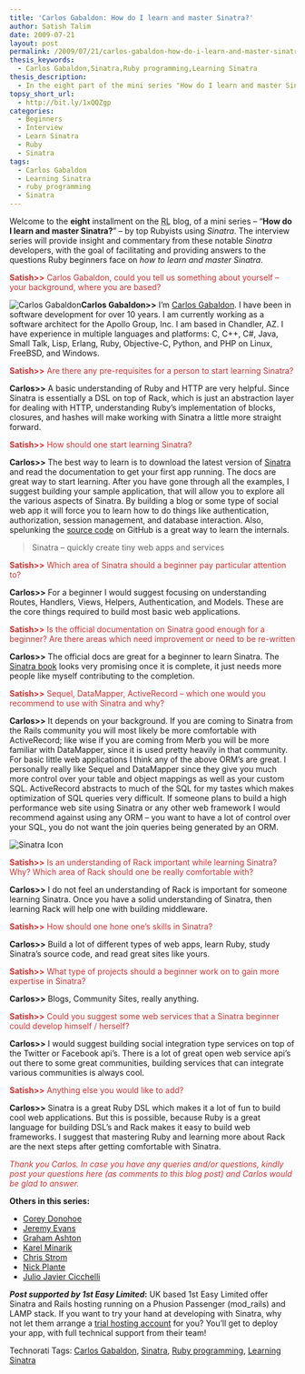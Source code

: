 ```yaml
---
title: 'Carlos Gabaldon: How do I learn and master Sinatra?'
author: Satish Talim
date: 2009-07-21
layout: post
permalink: /2009/07/21/carlos-gabaldon-how-do-i-learn-and-master-sinatra/
thesis_keywords:
  - Carlos Gabaldon,Sinatra,Ruby programming,Learning Sinatra
thesis_description:
  - In the eight part of the mini series "How do I learn and master Sinatra?", Carlos Gabaldon gives us his insights on mastering Sinatra.
topsy_short_url:
  - http://bit.ly/1xQQZgp
categories:
  - Beginners
  - Interview
  - Learn Sinatra
  - Ruby
  - Sinatra
tags:
  - Carlos Gabaldon
  - Learning Sinatra
  - ruby programming
  - Sinatra
---
```

<div>
  <p class="update">
    Welcome to the <b>eight</b> installment on the <abbr title="RubyLearning">RL</abbr> blog, of a mini series &#8211; &#8220;<strong>How do I learn and master Sinatra?</strong>&#8221; &#8211; by top Rubyists using <em>Sinatra</em>. The interview series will provide insight and commentary from these notable <em>Sinatra</em> developers, with the goal of facilitating and providing answers to the questions Ruby beginners face on <em>how to learn and master Sinatra</em>.
  </p>
  
  <p>
    <span style="color:#CC3333;"><strong>Satish>></strong> Carlos Gabaldon, could you tell us something about yourself &#8211; your background, where you are based?</span>
  </p>
  
  <p class="block">
    <img class="alignright" title="Carlos Gabaldon" src="http://www.rubylearning.com/images/Carlos_Gabaldon_125.jpg" alt="Carlos Gabaldon" /><strong>Carlos Gabaldon>></strong> I’m <a href="http://carlosgabaldon.com/">Carlos Gabaldon</a>. I have been in software development for over 10 years. I am currently working as a software architect for the Apollo Group, Inc. I am based in Chandler, AZ. I have experience in multiple languages and platforms: C, C++, C#, Java, Small Talk, Lisp, Erlang, Ruby, Objective-C, Python, and PHP on Linux, FreeBSD, and Windows.
  </p>
  
  <p>
    <span style="color:#CC3333;"><strong>Satish>></strong> Are there any pre-requisites for a person to start learning Sinatra?</span>
  </p>
  
  <p>
    <strong>Carlos>></strong> A basic understanding of Ruby and HTTP are very helpful. Since Sinatra is essentially a DSL on top of Rack, which is just an abstraction layer for dealing with HTTP, understanding Ruby&#8217;s implementation of blocks, closures, and hashes will make working with Sinatra a little more straight forward.
  </p>
  
  <p>
    <span style="color:#CC3333;"><strong>Satish>></strong> How should one start learning Sinatra?</span>
  </p>
  
  <p>
    <strong>Carlos>></strong> The best way to learn is to download the latest version of <a href="http://www.sinatrarb.com/">Sinatra</a> and read the documentation to get your first app running. The docs are great way to start learning. After you have gone through all the examples, I suggest building your sample application, that will allow you to explore all the various aspects of Sinatra. By building a blog or some type of social web app it will force you to learn how to do things like authentication, authorization, session management, and database interaction. Also, spelunking the <a href="http://github.com/sinatra/sinatra/tree/master">source code</a> on GitHub is a great way to learn the internals.
  </p>
  
  <blockquote class="right">
    <p>
      Sinatra &#8211; quickly create tiny web apps and services
    </p>
  </blockquote>
  
  <p>
    <span style="color:#CC3333;"><strong>Satish>></strong> Which area of Sinatra should a beginner pay particular attention to?</span>
  </p>
  
  <p>
    <strong>Carlos>></strong> For a beginner I would suggest focusing on understanding Routes, Handlers, Views, Helpers, Authentication, and Models. These are the core things required to build most basic web applications.
  </p>
  
  <p>
    <span style="color:#CC3333;"><strong>Satish>></strong> Is the official documentation on Sinatra good enough for a beginner? Are there areas which need improvement or need to be re-written</span>
  </p>
  
  <p>
    <strong>Carlos>></strong> The official docs are great for a beginner to learn Sinatra. The <a href="http://www.sinatrarb.com/book.html">Sinatra book</a> looks very promising once it is complete, it just needs more people like myself contributing to the completion.
  </p>
  
  <p>
    <span style="color:#CC3333;"><strong>Satish>></strong> Sequel, DataMapper, ActiveRecord &#8211; which one would you recommend to use with Sinatra and why?</span>
  </p>
  
  <p>
    <strong>Carlos>></strong> It depends on your background. If you are coming to Sinatra from the Rails community you will most likely be more comfortable with ActiveRecord; like wise if you are coming from Merb you will be more familiar with DataMapper, since it is used pretty heavily in that community. For basic little web applications I think any of the above ORM&#8217;s are great. I personally really like Sequel and DataMapper since they give you much more control over your table and object mappings as well as your custom SQL. ActiveRecord abstracts to much of the SQL for my tastes which makes optimization of SQL queries very difficult. If someone plans to build a high performance web site using Sinatra or any other web framework I would recommend against using any ORM &#8211; you want to have a lot of control over your SQL, you do not want the join queries being generated by an ORM.
  </p>
  
  <p>
    <img class="alignright" src="http://rubylearning.com/images/sinatralogo.jpg" alt="Sinatra Icon" title="Sinatra micro-framework" />
  </p>
  
  <p>
    <span style="color:#CC3333;"><strong>Satish>></strong> Is an understanding of Rack important while learning Sinatra? Why? Which area of Rack should one be really comfortable with?</span>
  </p>
  
  <p>
    <strong>Carlos>></strong> I do not feel an understanding of Rack is important for someone learning Sinatra. Once you have a solid understanding of Sinatra, then learning Rack will help one with building middleware.
  </p>
  
  <p>
    <span style="color:#CC3333;"><strong>Satish>></strong> How should one hone one&#8217;s skills in Sinatra?</span>
  </p>
  
  <p>
    <strong>Carlos>></strong> Build a lot of different types of web apps, learn Ruby, study Sinatra&#8217;s source code, and read great sites like yours.
  </p>
  
  <p>
    <span style="color:#CC3333;"><strong>Satish>></strong> What type of projects should a beginner work on to gain more expertise in Sinatra?</span>
  </p>
  
  <p>
    <strong>Carlos>></strong> Blogs, Community Sites, really anything.
  </p>
  
  <p>
    <span style="color:#CC3333;"><strong>Satish>></strong> Could you suggest some web services that a Sinatra beginner could develop himself / herself?</span>
  </p>
  
  <p>
    <strong>Carlos>></strong> I would suggest building social integration type services on top of the Twitter or Facebook api&#8217;s. There is a lot of great open web service api&#8217;s out there to some great communities, building services that can integrate various communities is always cool.
  </p>
  
  <p>
    <span style="color:#CC3333;"><strong>Satish>></strong> Anything else you would like to add?</span>
  </p>
  
  <p>
    <strong>Carlos>></strong> Sinatra is a great Ruby DSL which makes it a lot of fun to build cool web applications. But this is possible, because Ruby is a great language for building DSL&#8217;s and Rack makes it easy to build web frameworks. I suggest that mastering Ruby and learning more about Rack are the next steps after getting comfortable with Sinatra.
  </p>
  
  <p>
    <span style="color:#CC3333;"><em>Thank you Carlos. In case you have any queries and/or questions, kindly post your questions here (as comments to this blog post) and Carlos would be glad to answer.</em></span>
  </p>
  
  <p>
    <b>Others in this series:</b>
  </p>
  
  <ul>
    <li>
      <a href="http://rubylearning.com/blog/2015/01/07/corey-donohoe-how-do-i-learn-and-master-sinatra/">Corey Donohoe</a>
    </li>
    <li>
      <a href="http://rubylearning.com/blog/2009/07/08/jeremy-evans-how-do-i-learn-and-master-sinatra/">Jeremy Evans</a>
    </li>
    <li>
      <a href="http://rubylearning.com/blog/2009/07/10/graham-ashton-how-do-i-learn-and-master-sinatra/">Graham Ashton</a>
    </li>
    <li>
      <a href="http://rubylearning.com/blog/2015/01/07/karel-minarik-how-do-i-learn-and-master-sinatra-reprint/">Karel Minarik</a>
    </li>
    <li>
      <a href="http://rubylearning.com/blog/2009/07/15/chris-strom-how-do-i-learn-and-master-sinatra/">Chris Strom</a>
    </li>
    <li>
      <a href="http://rubylearning.com/blog/2009/07/17/nick-plante-how-do-i-learn-and-master-sinatra/">Nick Plante</a>
    </li>
    <li>
      <a href="http://rubylearning.com/blog/2009/07/20/julio-javier-cicchelli-how-do-i-learn-and-master-sinatra/">Julio Javier Cicchelli</a>
    </li>
  </ul>
  
  <p class="alert">
    <strong><em>Post supported by 1st Easy Limited</em>:</strong> UK based 1st Easy Limited offer Sinatra and Rails hosting running on a Phusion Passenger (mod_rails) and LAMP stack. If you want to try your hand at developing with Sinatra, why not let them arrange a <a href="http://www.1steasy.com/ruby-on-rails.htm#try">trial hosting account</a> for you? You&#8217;ll get to deploy your app, with full technical support from their team!
  </p>
</div>

Technorati Tags: <a href="http://technorati.com/tag/Carlos+Gabaldon" rel="tag">Carlos Gabaldon</a>, <a href="http://technorati.com/tag/Sinatra" rel="tag">Sinatra</a>, <a href="http://technorati.com/tag/Ruby+programming" rel="tag">Ruby programming</a>, <a href="http://technorati.com/tag/Learning+Sinatra" rel="tag">Learning Sinatra</a>
